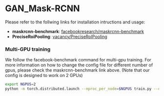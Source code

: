 # GAN_Mask-RCNN

Please refer to the follwing links for installation intructions and usage:

  - **maskrcnn-benchmark**: [facebookresearch/maskrcnn-benchmark](https://github.com/facebookresearch/maskrcnn-benchmark)
  - **PreciseRoiPooling**: [vacancy/PreciseRoIPooling](https://github.com/vacancy/PreciseRoIPooling)
  
### Multi-GPU training
We follow the facebook-benchmark command for multi-gpu training. For more information on how to change the config file for different number of gpus, please check the maskrcnn-benchmark link above. (Note that our config is designed to work on 2 GPUs)

```bash
export NGPUS=2
python -m torch.distributed.launch --nproc_per_node=$NGPUS train.py --config-file "configs/e2e_mask_rcnn_R_101_FPN_1x_phone.yaml" 
```
